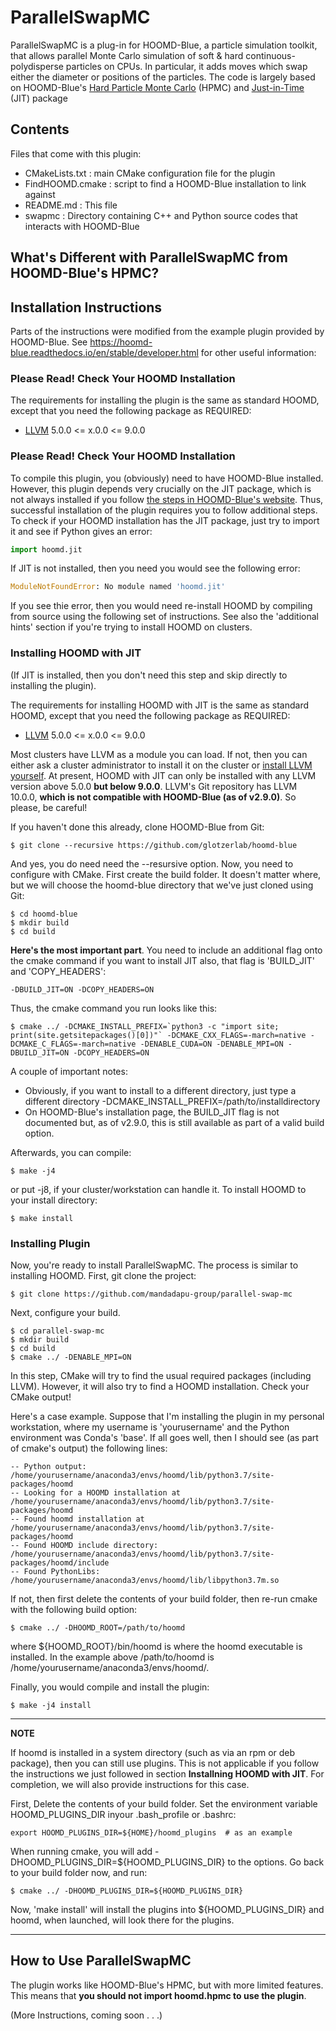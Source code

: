 # **ParallelSwapMC**

ParallelSwapMC is a plug-in for HOOMD-Blue, a particle simulation toolkit, that allows parallel Monte Carlo simulation of soft & hard continuous-polydisperse particles on CPUs. In particular, it adds moves which swap either the diameter or positions of the particles. The code is largely based on HOOMD-Blue's [Hard Particle Monte Carlo](https://hoomd-blue.readthedocs.io/en/stable/package-hpmc.html) (HPMC) and [Just-in-Time](https://hoomd-blue.readthedocs.io/en/stable/package-jit.html) (JIT) package 

## **Contents** 

Files that come with this plugin:
 - CMakeLists.txt   : main CMake configuration file for the plugin
 - FindHOOMD.cmake  : script to find a HOOMD-Blue installation to link against
 - README.md        : This file
 - swapmc           : Directory containing C++ and Python source codes that interacts with HOOMD-Blue

## **What's Different with ParallelSwapMC from HOOMD-Blue's HPMC?**

## **Installation Instructions**

Parts of the instructions were modified from the example plugin provided by HOOMD-Blue. See https://hoomd-blue.readthedocs.io/en/stable/developer.html for other useful information:

### **Please Read! Check Your HOOMD Installation**
The requirements for installing the plugin is the same as standard HOOMD, except that you need the following package as REQUIRED:
- [LLVM](https://llvm.org/) 5.0.0 <= x.0.0 <= 9.0.0


### **Please Read! Check Your HOOMD Installation**
To compile this plugin, you (obviously) need to have HOOMD-Blue installed. However, this plugin depends very crucially on the JIT package, which is not always installed if you follow [the steps in HOOMD-Blue's website](https://hoomd-blue.readthedocs.io/en/stable/installation.html). Thus, successful installation of the plugin requires you to follow additional steps. To check if your HOOMD installation has the JIT package, just try to import it and see if Python gives an error:

```python
import hoomd.jit
```

If JIT is not installed, then you need you would see the following error:

```python
ModuleNotFoundError: No module named 'hoomd.jit'
```

If you see thie error, then you would need re-install HOOMD by compiling from source using the following set of instructions. See also the 'additional hints' section if you're trying to install HOOMD on clusters. 


### **Installing HOOMD with JIT**

(If JIT is installed, then you don't need this step and skip directly to installing the plugin).

The requirements for installing HOOMD with JIT is the same as standard HOOMD, except that you need the following package as REQUIRED:
- [LLVM](https://llvm.org/) 5.0.0 <= x.0.0 <= 9.0.0

Most clusters have LLVM as a module you can load. If not, then you can either ask a cluster administrator to install it on the cluster or [install LLVM yourself](https://releases.llvm.org/). At present, HOOMD with JIT can only be installed with any LLVM version above 5.0.0 **but below 9.0.0**. LLVM's Git repository has LLVM 10.0.0, **which is not compatible with HOOMD-Blue (as of v2.9.0)**. So please, be careful!

If you haven't done this already, clone HOOMD-Blue from Git:
```console
$ git clone --recursive https://github.com/glotzerlab/hoomd-blue
```
And yes, you do need need the --resursive option. Now, you need to configure with CMake. First create the build folder. It doesn't matter where, but we will choose the hoomd-blue directory that we've just cloned using Git:
```console
$ cd hoomd-blue
$ mkdir build
$ cd build
```

**Here's the most important part**. You need to include an additional flag onto the cmake command if you want to install JIT also, that flag is 'BUILD_JIT' and 'COPY_HEADERS':
```console
-DBUILD_JIT=ON -DCOPY_HEADERS=ON
``` 

Thus, the cmake command you run looks like this:
```console
$ cmake ../ -DCMAKE_INSTALL_PREFIX=`python3 -c "import site; print(site.getsitepackages()[0])"` -DCMAKE_CXX_FLAGS=-march=native -DCMAKE_C_FLAGS=-march=native -DENABLE_CUDA=ON -DENABLE_MPI=ON -DBUILD_JIT=ON -DCOPY_HEADERS=ON
```

A couple of important notes:
- Obviously, if you want to install to a different directory, just type a different directory -DCMAKE_INSTALL_PREFIX=/path/to/installdirectory
- On HOOMD-Blue's installation page, the BUILD_JIT flag is not documented but, as of v2.9.0, this is still available as part of a valid build option. 

Afterwards, you can compile:
```console
$ make -j4
```
or put -j8, if your cluster/workstation can handle it. To install HOOMD to your install directory:
```console
$ make install
```

### **Installing Plugin**

Now, you're ready to install ParallelSwapMC. The process is similar to installing HOOMD.  First, git clone the project:
```console
$ git clone https://github.com/mandadapu-group/parallel-swap-mc
```

Next, configure your build.
```console
$ cd parallel-swap-mc
$ mkdir build
$ cd build
$ cmake ../ -DENABLE_MPI=ON
```

In this step, CMake will try to find the usual required packages (including LLVM). However, it will also try to find a HOOMD installation. Check your CMake output! 

Here's a case example. Suppose that I'm installing the plugin in my personal workstation, where my username is 'yourusername' and the Python environment was Conda's 'base'. If all goes well, then I should see (as part of cmake's output) the following lines:
```console
-- Python output: /home/yourusername/anaconda3/envs/hoomd/lib/python3.7/site-packages/hoomd
-- Looking for a HOOMD installation at /home/yourusername/anaconda3/envs/hoomd/lib/python3.7/site-packages/hoomd
-- Found hoomd installation at /home/yourusername/anaconda3/envs/hoomd/lib/python3.7/site-packages/hoomd
-- Found HOOMD include directory: /home/yourusername/anaconda3/envs/hoomd/lib/python3.7/site-packages/hoomd/include
-- Found PythonLibs: /home/yourusername/anaconda3/envs/hoomd/lib/libpython3.7m.so
```

If not, then first delete the contents of your build folder, then re-run cmake with the following build option:
```
$ cmake ../ -DHOOMD_ROOT=/path/to/hoomd
```
where ${HOOMD_ROOT}/bin/hoomd is where the hoomd executable is installed. In the example above /path/to/hoomd is /home/yourusername/anaconda3/envs/hoomd/. 

Finally, you would compile and install the plugin:
```console
$ make -j4 install
```

---
**NOTE**

If hoomd is installed in a system directory (such as via an rpm or deb package), then you can still use plugins. This is not applicable if you follow the instructions we just followed in section **Installning HOOMD with JIT**. For completion, we will also provide instructions for this case. 

First, Delete the contents of your build folder. Set the environment variable HOOMD_PLUGINS_DIR inyour .bash_profile or .bashrc:
```console
export HOOMD_PLUGINS_DIR=${HOME}/hoomd_plugins  # as an example
```
When running cmake, you will add -DHOOMD_PLUGINS_DIR=${HOOMD_PLUGINS_DIR} to the options. Go back to your build folder now, and run:
```console
$ cmake ../ -DHOOMD_PLUGINS_DIR=${HOOMD_PLUGINS_DIR}
```

Now, 'make install' will install the plugins into ${HOOMD_PLUGINS_DIR} and hoomd, when launched, will look there
for the plugins.

---


## **How to Use ParallelSwapMC**

The plugin works like HOOMD-Blue's HPMC, but with more limited features. This means that **you should not import hoomd.hpmc to use the plugin**. 

(More Instructions, coming soon . . .)
